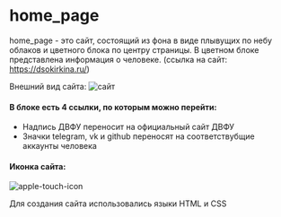 # home_page

home_page - это сайт, состоящий из фона в виде плывущих по небу облаков и цветного блока по центру страницы. В цветном блоке представлена информация о человеке.
(ссылка на сайт: https://dsokirkina.ru/)

Внешний вид сайта:
![сайт](https://github.com/Abagado/home_page/assets/147521764/df8236ab-3342-42e5-b297-24b6baacfe15)

#### В блоке есть 4 ссылки, по которым можно перейти:
  - Надпись ДВФУ переносит на официальный сайт ДВФУ
  - Значки telegram, vk и github переносят на соответствубщие аккаунты человека

#### Иконка сайта:
![apple-touch-icon](https://github.com/Abagado/home_page/assets/147521764/479233e9-f7ad-45d2-863d-727b0c73bcee)

 Для создания сайта использовались языки HTML и CSS




